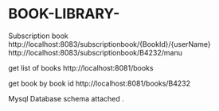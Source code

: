 # BOOK-LIBRARY-


Subscription book
http://localhost:8083/subscriptionbook/{BookId}/{userName}
http://localhost:8083/subscriptionbook/B4232/manu

get list of books
http://localhost:8081/books

get book by book id
http://localhost:8081/books/B4232


Mysql Database schema attached .
